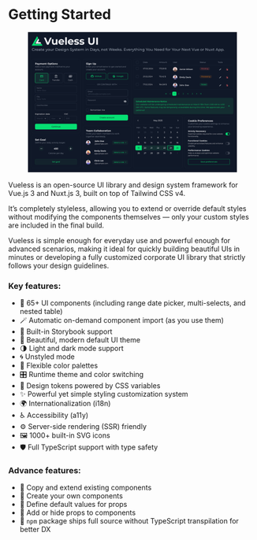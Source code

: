 # Getting Started

<figure><img src=".gitbook/assets/promo-image.png" alt=""><figcaption></figcaption></figure>

Vueless is an open-source UI library and design system framework for Vue.js 3 and Nuxt.js 3, built on top of Tailwind CSS v4.

It’s completely styleless, allowing you to extend or override default styles without modifying the components themselves — only your custom styles are included in the final build.

Vueless is simple enough for everyday use and powerful enough for advanced scenarios, making it ideal for quickly building beautiful UIs in minutes or developing a fully customized corporate UI library that strictly follows your design guidelines.

### **Key features:**

* 🧩 65+ UI components (including range date picker, multi-selects, and nested table)
* 🪄 Automatic on-demand component import (as you use them)
* 📘 Built-in Storybook support
* 🌈 Beautiful, modern default UI theme
* 🌗 Light and dark mode support
* 🌀 Unstyled mode
* 🎨️ Flexible color palettes
* 🎛️ Runtime theme and color switching
* 🧬 Design tokens powered by CSS variables
* ✨ Powerful yet simple styling customization system
* 🌍 Internationalization (i18n)
* ♿️ Accessibility (a11y)
* ⚙️ Server-side rendering (SSR) friendly
* 🖼️ 1000+ built-in SVG icons
* 🛡️ Full TypeScript support with type safety

### **Advance features:**

* 🧰 Copy and extend existing components
* 🧱 Create your own components
* 🔧️ Define default values for props
* 🔩️ Add or hide props to components
* 🧿 `npm` package ships full source without TypeScript transpilation for better DX


